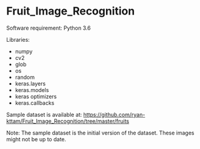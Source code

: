 # Fruit_Image_Recognition

Software requirement: Python 3.6

Libraries: 
 - numpy
 - cv2
 - glob
 - os
 - random
 - keras.layers
 - keras.models
 - keras optimizers
 - keras.callbacks
 
Sample dataset is available at: 
https://github.com/ryan-kttam/Fruit_Image_Recognition/tree/master/fruits

Note: The sample dataset is the initial version of the dataset. These images might not be up to date. 
